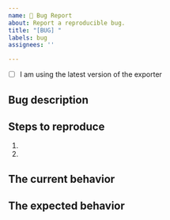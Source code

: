 ```yaml
---
name: 🐛 Bug Report
about: Report a reproducible bug.
title: "[BUG] "
labels: bug
assignees: ''

---
```


- [ ] I am using the latest version of the exporter

## Bug description

<!--
  Please provide a clear and concise description of what the bug is. Include
  screenshots if needed. Please test using the latest version of the exporter
  to make sure your issue has not already been fixed.
-->

## Steps to reproduce

1.
2.

<!--
  Your bug will get fixed much faster if we can easily reproduce the problem.
  So be sure to provide clear and concise steps for recreating the issue.
-->

## The current behavior

<!-- Describe the the problem you are seeing. -->

## The expected behavior

<!-- Describe what should be happening (if the bug was fixed). -->
